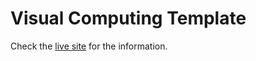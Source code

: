 # Visual Computing Template

Check the [live site](https://maaguilarca.github.io/vc/) for the information.
